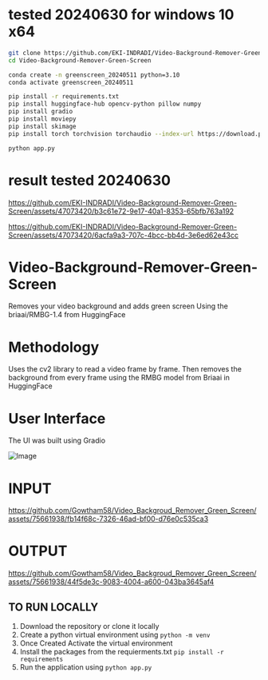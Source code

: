 # tested 20240630 for windows 10 x64

```sh
git clone https://github.com/EKI-INDRADI/Video-Background-Remover-Green-Screen
cd Video-Background-Remover-Green-Screen

conda create -n greenscreen_20240511 python=3.10
conda activate greenscreen_20240511

pip install -r requirements.txt
pip install huggingface-hub opencv-python pillow numpy
pip install gradio
pip install moviepy
pip install skimage
pip install torch torchvision torchaudio --index-url https://download.pytorch.org/whl/cu118

python app.py

```

# result tested 20240630

https://github.com/EKI-INDRADI/Video-Background-Remover-Green-Screen/assets/47073420/b3c61e72-9e17-40a1-8353-65bfb763a192

https://github.com/EKI-INDRADI/Video-Background-Remover-Green-Screen/assets/47073420/6acfa9a3-707c-4bcc-bb4d-3e6ed62e43cc

# Video-Background-Remover-Green-Screen
Removes your video background and adds green screen Using the briaai/RMBG-1.4 from HuggingFace 
# Methodology
Uses the cv2 library to read a video frame by frame. Then removes the background from every frame using the RMBG model from Briaai in HuggingFace

# User Interface
The UI was built using Gradio

![Image](https://github.com/Gowtham58/Video_Backgroud_Remover_Green_Screen/blob/main/asset/demo.png)

# INPUT
https://github.com/Gowtham58/Video_Backgroud_Remover_Green_Screen/assets/75661938/fb14f68c-7326-46ad-bf00-d76e0c535ca3


# OUTPUT
https://github.com/Gowtham58/Video_Backgroud_Remover_Green_Screen/assets/75661938/44f5de3c-9083-4004-a600-043ba3645af4


## TO RUN LOCALLY 
1. Download the repository or clone it locally
2. Create a python virtual environment using ```python -m venv```
3. Once Created Activate the virtual environment
4. Install the packages from the requierments.txt ```pip install -r requirements```
5. Run the application using ```python app.py```
